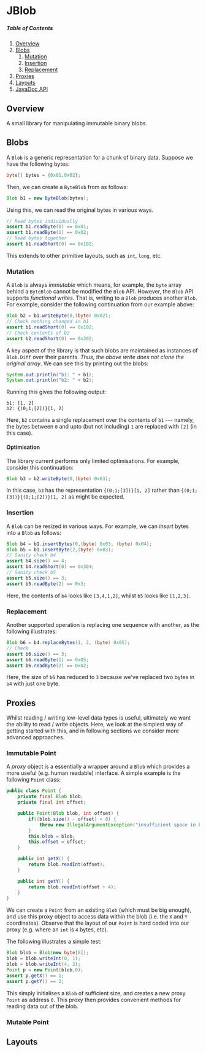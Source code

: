 # JBlob

##### Table of Contents

1. [Overview](#overview)
1. [Blobs](#blobs)
   1. [Mutation](#mutation)
   1. [Insertion](#insertion)
   1. [Replacement](#replacement)
1. [Proxies](#proxies)
1. [Layouts](#layouts)
1. [JavaDoc API]()

## Overview

A small library for manipulating immutable binary blobs.

## Blobs

A `Blob` is a generic representation for a chunk of binary data.
Suppose we have the following bytes:

```Java
byte[] bytes = {0x01,0x02};
```

Then, we can create a `ByteBlob` from as follows:

```Java
Blob b1 = new ByteBlob(bytes);
```

Using this, we can read the original bytes in various ways.

```Java
// Read bytes individually
assert b1.readByte(0) == 0x01;
assert b1.readByte(1) == 0x02;
// Read bytes together
assert b1.readShort(0) == 0x102;
```

This extends to other primitive layouts, such as `int`, `long`, etc.

### Mutation

A `Blob` is always _immutable_ which means, for example, the `byte`
array behind a `ByteBlob` cannot be modified the `Blob` API.  However,
the `Blob` API supports _functional writes_.  That is, writing to a
`Blob` produces another `Blob`.  For example, consider the following
continuation from our example above:

```Java
Blob b2 = b1.writeByte(0,(byte) 0x02);
// Check nothing changed in b1
assert b1.readShort(0) == 0x102;
// Check contents of b2
assert b2.readShort(0) == 0x202;
```

A key aspect of the library is that such blobs are maintained as
instances of `Blob.Diff` over their parents.  _Thus, the above write
does not clone the original array_.  We can see this by printing out
the blobs:

```Java
System.out.println("b1: " + b1);
System.out.println("b2: " + b2);
```

Running this gives the following output:

```
b1: [1, 2]
b2: {(0;1;[2])}[1, 2]
```

Here, `b2` contains a single replacement over the contents of `b1` ---
namely, the bytes between `0` and upto (but not including) `1` are
replaced with `[2]` (in this case).

#### Optimisation

The library current performs only limited optimisations.  For example,
consider this continuation:

```Java
Blob b3 = b2.writeByte(0,(byte) 0x03);
```

In this case, `b3` has the representation `{(0;1;[3])}[1, 2]` rather
than `{(0;1;[3])}{(0;1;[2])}[1, 2]` as might be expected.

### Insertion

A `Blob` can be resized in various ways.  For example, we can _insert_
bytes into a `Blob` as follows:

```Java
Blob b4 = b1.insertBytes(0,(byte) 0x03, (byte) 0x04);
Blob b5 = b1.insertByte(2,(byte) 0x03);
// Sanity check b4
assert b4.size() == 4;
assert b4.readShort(0) == 0x304;
// Sanity check b5
assert b5.size() == 3;
assert b5.readByte(2) == 0x3;
```

Here, the contents of `b4` looks like `[3,4,1,2]`, whilst `b5` looks
like `[1,2,3]`.  

### Replacement

Another supported operation is replacing one sequence with another, as
the following illustrates:

```Java
Blob b6 = b4.replaceBytes(1, 2, (byte) 0x05);
// Check
assert b6.size() == 3;
assert b6.readByte(1) == 0x05;
assert b6.readByte(2) == 0x02;
```

Here, the size of `b6` has reduced to `3` because we've replaced two
bytes in `b4` with just one byte.

## Proxies

Whilst reading / writing low-level data types is useful, ultimately we
want the ability to read / write objects.  Here, we look at the
simplest way of getting started with this, and in following sections
we consider more advanced approaches.

### Immutable Point

A _proxy_ object is a essentially a wrapper around a `Blob` which
provides a more useful (e.g. human readable) interface.  A simple
example is the following `Point` class:

```Java
public class Point {
	private final Blob blob;
	private final int offset;

	public Point(Blob blob, int offset) {
		if((blob.size() - offset) < 8) {
			throw new IllegalArgumentException("insufficient space in blob");
		}	
		this.blob = blob;
		this.offset = offset;
	}

	public int getX() {
		return blob.readInt(offset);
	}

	public int getY() {
		return blob.readInt(offset + 4);
	}
}
```

We can create a `Point` from an existing `Blob` (which must be big
enough), and use this proxy object to access data within the blob
(i.e. the `X` and `Y` coordinates).  Observe that the layout of our
`Point` is hard coded into our proxy (e.g. where an `int` is `4`
bytes, etc).

The following illustrates a simple test:

```Java
Blob blob = Blob(new byte[8]);
blob = blob.writeInt(0, 1);
blob = blob.writeInt(4, 2);
Point p = new Point(blob,0);
assert p.getX() == 1;
assert p.getY() == 2;
```

This simply initialises a `Blob` of sufficient size, and creates a new
proxy `Point` as address `0`.  This proxy then provides convenient
methods for reading data out of the blob.

### Mutable Point


## Layouts

